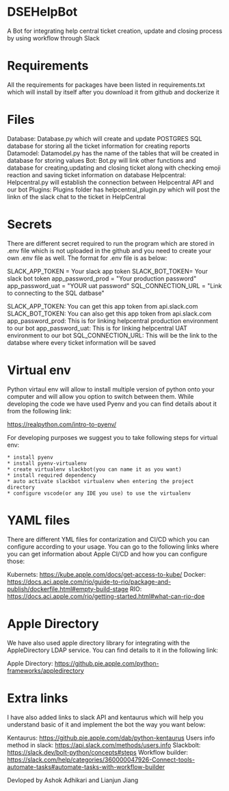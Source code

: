 # DSEHelpBot

A Bot for integrating help central ticket creation, update and closing process by using workflow through Slack

# Requirements

All the requirements for packages have been listed in requirements.txt which will install by itself after you download it from github and dockerize it

# Files

Database:  Database.py which will create and update  POSTGRES SQL database for storing all the ticket information for creating reports
Datamodel: Datamodel.py has the name of the tables that will be created in database for storing values
Bot: Bot.py will link other functions and database for creating,updating and closing ticket along with checking emoji reaction and saving ticket information on database
Helpcentral: Helpcentral.py will establish the connection between Helpcentral API and our bot
Plugins: Plugins folder has helpcentral_plugin.py which will post the linkn of the slack chat to the ticket in HelpCentral

# Secrets

There are different secret required to run the program which are stored in .env file which is not uploaded in the github and you need to create your own .env file as well. The format for .env file is as below:

SLACK_APP_TOKEN = Your slack app token
SLACK_BOT_TOKEN= Your slack bot token
app_password_prod = "Your production password"
app_password_uat = "YOUR uat password"
SQL_CONNECTION_URL = "Link to connecting to the SQL datbase"

SLACK_APP_TOKEN: You can get this app token from api.slack.com
SLACK_BOT_TOKEN: You can also get this app token from api.slack.com
app_password_prod: This is for linking helpcentral production environment to our bot
app_password_uat: This is for linking helpcentral UAT environment to our bot
SQL_CONNECTION_URL: This will be the link to the databse where every ticket information will be saved

# Virtual env

Python virtaul env will allow to install multiple version of python onto your computer and will allow you option to switch between them. While developing the code we have used Pyenv and you can find details about it from the following link:

https://realpython.com/intro-to-pyenv/

For developing purposes we suggest you to take following steps for virtual env:

    * install pyenv
    * install pyenv-virtualenv
    * create virtualenv slackbot(you can name it as you want)
    * install required dependency
    * auto activate slackbot virtualenv when entering the project directory
    * configure vscode(or any IDE you use) to use the virtualenv


# YAML files

There are different YML files for contarization and CI/CD which you can configure according to your usage. You can go to the following links where you can get information about Apple CI/CD and how you can configure those:

Kubernets: https://kube.apple.com/docs/get-access-to-kube/
Docker: https://docs.aci.apple.com/rio/guide-to-rio/package-and-publish/dockerfile.html#empty-build-stage
RIO: https://docs.aci.apple.com/rio/getting-started.html#what-can-rio-doe

# Apple Directory

We have also used apple directory library for integrating with the AppleDirectory LDAP service. You can find details to it in the following link:

Apple Directory: https://github.pie.apple.com/python-frameworks/appledirectory


# Extra links

I have also added links to slack API and kentaurus which will help you understand basic of it and implement the bot the way you want below:

Kentaurus: https://github.pie.apple.com/dab/python-kentaurus
Users info method in slack: https://api.slack.com/methods/users.info
Slackbolt: https://slack.dev/bolt-python/concepts#steps
Workflow builder: https://slack.com/help/categories/360000047926-Connect-tools-automate-tasks#automate-tasks-with-workflow-builder



Devloped by Ashok Adhikari and Lianjun Jiang








